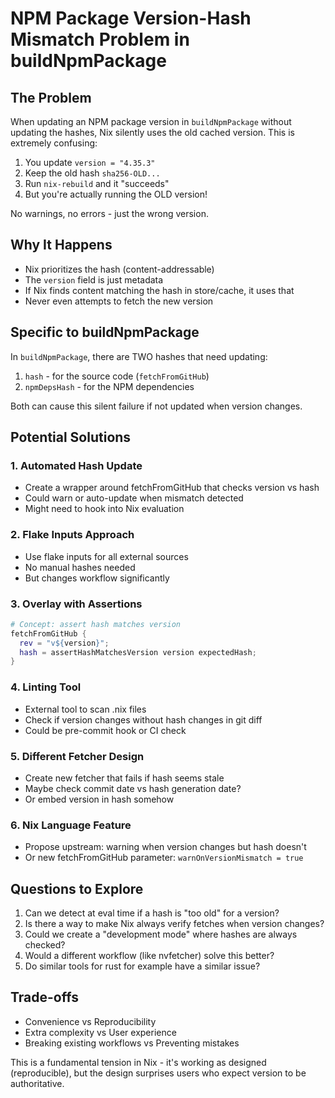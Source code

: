 # NPM Package Version-Hash Mismatch Problem in buildNpmPackage

## The Problem

When updating an NPM package version in `buildNpmPackage` without updating the hashes, Nix silently uses the old cached version. This is extremely confusing:

1. You update `version = "4.35.3"`
2. Keep the old hash `sha256-OLD...`
3. Run `nix-rebuild` and it "succeeds"
4. But you're actually running the OLD version!

No warnings, no errors - just the wrong version.

## Why It Happens

- Nix prioritizes the hash (content-addressable)
- The `version` field is just metadata
- If Nix finds content matching the hash in store/cache, it uses that
- Never even attempts to fetch the new version

## Specific to buildNpmPackage

In `buildNpmPackage`, there are TWO hashes that need updating:

1. `hash` - for the source code (`fetchFromGitHub`)
2. `npmDepsHash` - for the NPM dependencies

Both can cause this silent failure if not updated when version changes.

## Potential Solutions

### 1. Automated Hash Update

- Create a wrapper around fetchFromGitHub that checks version vs hash
- Could warn or auto-update when mismatch detected
- Might need to hook into Nix evaluation

### 2. Flake Inputs Approach

- Use flake inputs for all external sources
- No manual hashes needed
- But changes workflow significantly

### 3. Overlay with Assertions

```nix
# Concept: assert hash matches version
fetchFromGitHub {
  rev = "v${version}";
  hash = assertHashMatchesVersion version expectedHash;
}
```

### 4. Linting Tool

- External tool to scan .nix files
- Check if version changes without hash changes in git diff
- Could be pre-commit hook or CI check

### 5. Different Fetcher Design

- Create new fetcher that fails if hash seems stale
- Maybe check commit date vs hash generation date?
- Or embed version in hash somehow

### 6. Nix Language Feature

- Propose upstream: warning when version changes but hash doesn't
- Or new fetchFromGitHub parameter: `warnOnVersionMismatch = true`

## Questions to Explore

1. Can we detect at eval time if a hash is "too old" for a version?
2. Is there a way to make Nix always verify fetches when version changes?
3. Could we create a "development mode" where hashes are always checked?
4. Would a different workflow (like nvfetcher) solve this better?
5. Do similar tools for rust for example have a similar issue?

## Trade-offs

- Convenience vs Reproducibility
- Extra complexity vs User experience  
- Breaking existing workflows vs Preventing mistakes

This is a fundamental tension in Nix - it's working as designed (reproducible), but the design surprises users who expect version to be authoritative.
